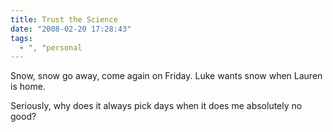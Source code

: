 ```yaml
---
title: Trust the Science
date: "2008-02-20 17:28:43"
tags:
  - ", "personal
---
```

Snow, snow go away, come again on Friday.  Luke wants snow when Lauren is home. 

Seriously, why does it always pick days when it does me absolutely no good? 

